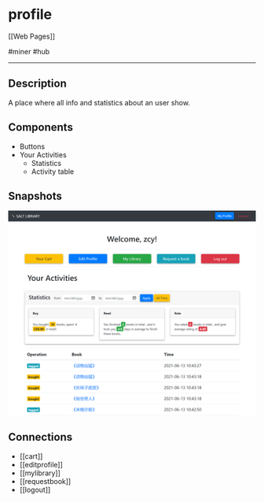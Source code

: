 # profile

[[Web Pages]]

#miner #hub 

---

## Description

A place where all info and statistics about an user show.

## Components

* Buttons
* Your Activities
    * Statistics
    * Activity table

## Snapshots

![](img/profile.png)

## Connections

* [[cart]]
* [[editprofile]]
* [[mylibrary]]
* [[requestbook]]
* [[logout]]